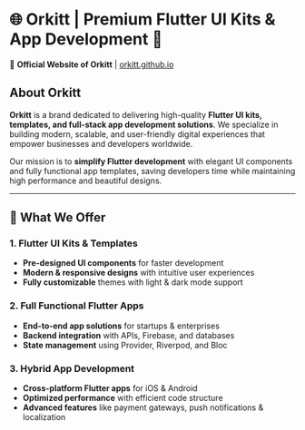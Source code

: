 # 🌐 Orkitt | Premium Flutter UI Kits & App Development 🚀  
🚀 **Official Website of Orkitt** | [orkitt.github.io](https://orkitt.github.io)  

## About Orkitt  
**Orkitt** is a brand dedicated to delivering high-quality **Flutter UI kits, templates, and full-stack app development solutions**. We specialize in building modern, scalable, and user-friendly digital experiences that empower businesses and developers worldwide.  

Our mission is to **simplify Flutter development** with elegant UI components and fully functional app templates, saving developers time while maintaining high performance and beautiful designs.  

---

## 🌟 What We Offer  
### **1. Flutter UI Kits & Templates**  
- **Pre-designed UI components** for faster development  
- **Modern & responsive designs** with intuitive user experiences  
- **Fully customizable** themes with light & dark mode support  

### **2. Full Functional Flutter Apps**  
- **End-to-end app solutions** for startups & enterprises  
- **Backend integration** with APIs, Firebase, and databases  
- **State management** using Provider, Riverpod, and Bloc  

### **3. Hybrid App Development**  
- **Cross-platform Flutter apps** for iOS & Android  
- **Optimized performance** with efficient code structure  
- **Advanced features** like payment gateways, push notifications & localization  
